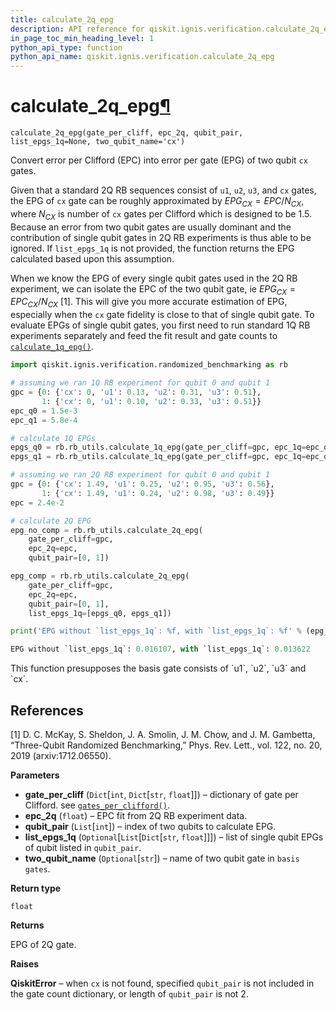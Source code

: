 ```yaml
---
title: calculate_2q_epg
description: API reference for qiskit.ignis.verification.calculate_2q_epg
in_page_toc_min_heading_level: 1
python_api_type: function
python_api_name: qiskit.ignis.verification.calculate_2q_epg
---
```


# calculate\_2q\_epg[¶](#calculate-2q-epg "Permalink to this headline")

<span id="qiskit.ignis.verification.calculate_2q_epg" />

`calculate_2q_epg(gate_per_cliff, epc_2q, qubit_pair, list_epgs_1q=None, two_qubit_name='cx')`

Convert error per Clifford (EPC) into error per gate (EPG) of two qubit `cx` gates.

Given that a standard 2Q RB sequences consist of `u1`, `u2`, `u3`, and `cx` gates, the EPG of `cx` gate can be roughly approximated by $EPG_{CX} = EPC/N_{CX}$, where $N_{CX}$ is number of `cx` gates per Clifford which is designed to be 1.5. Because an error from two qubit gates are usually dominant and the contribution of single qubit gates in 2Q RB experiments is thus able to be ignored. If `list_epgs_1q` is not provided, the function returns the EPG calculated based upon this assumption.

When we know the EPG of every single qubit gates used in the 2Q RB experiment, we can isolate the EPC of the two qubit gate, ie $EPG_{CX} = EPC_{CX}/N_{CX}$ \[1]. This will give you more accurate estimation of EPG, especially when the `cx` gate fidelity is close to that of single qubit gate. To evaluate EPGs of single qubit gates, you first need to run standard 1Q RB experiments separately and feed the fit result and gate counts to [`calculate_1q_epg()`](qiskit.ignis.verification.calculate_1q_epg "qiskit.ignis.verification.calculate_1q_epg").

```python
import qiskit.ignis.verification.randomized_benchmarking as rb

# assuming we ran 1Q RB experiment for qubit 0 and qubit 1
gpc = {0: {'cx': 0, 'u1': 0.13, 'u2': 0.31, 'u3': 0.51},
       1: {'cx': 0, 'u1': 0.10, 'u2': 0.33, 'u3': 0.51}}
epc_q0 = 1.5e-3
epc_q1 = 5.8e-4

# calculate 1Q EPGs
epgs_q0 = rb.rb_utils.calculate_1q_epg(gate_per_cliff=gpc, epc_1q=epc_q0, qubit=0)
epgs_q1 = rb.rb_utils.calculate_1q_epg(gate_per_cliff=gpc, epc_1q=epc_q1, qubit=1)

# assuming we ran 2Q RB experiment for qubit 0 and qubit 1
gpc = {0: {'cx': 1.49, 'u1': 0.25, 'u2': 0.95, 'u3': 0.56},
       1: {'cx': 1.49, 'u1': 0.24, 'u2': 0.98, 'u3': 0.49}}
epc = 2.4e-2

# calculate 2Q EPG
epg_no_comp = rb.rb_utils.calculate_2q_epg(
    gate_per_cliff=gpc,
    epc_2q=epc,
    qubit_pair=[0, 1])

epg_comp = rb.rb_utils.calculate_2q_epg(
    gate_per_cliff=gpc,
    epc_2q=epc,
    qubit_pair=[0, 1],
    list_epgs_1q=[epgs_q0, epgs_q1])

print('EPG without `list_epgs_1q`: %f, with `list_epgs_1q`: %f' % (epg_no_comp, epg_comp))
```

```python
EPG without `list_epgs_1q`: 0.016107, with `list_epgs_1q`: 0.013622
```

<Admonition title="Note" type="note">
  This function presupposes the basis gate consists of `u1`, `u2`, `u3` and `cx`.
</Admonition>

## References

\[1] D. C. McKay, S. Sheldon, J. A. Smolin, J. M. Chow, and J. M. Gambetta, “Three-Qubit Randomized Benchmarking,” Phys. Rev. Lett., vol. 122, no. 20, 2019 (arxiv:1712.06550).

**Parameters**

*   **gate\_per\_cliff** (`Dict`\[`int`, `Dict`\[`str`, `float`]]) – dictionary of gate per Clifford. see [`gates_per_clifford()`](qiskit.ignis.verification.gates_per_clifford "qiskit.ignis.verification.gates_per_clifford").
*   **epc\_2q** (`float`) – EPC fit from 2Q RB experiment data.
*   **qubit\_pair** (`List`\[`int`]) – index of two qubits to calculate EPG.
*   **list\_epgs\_1q** (`Optional`\[`List`\[`Dict`\[`str`, `float`]]]) – list of single qubit EPGs of qubit listed in `qubit_pair`.
*   **two\_qubit\_name** (`Optional`\[`str`]) – name of two qubit gate in `basis gates`.

**Return type**

`float`

**Returns**

EPG of 2Q gate.

**Raises**

**QiskitError** – when `cx` is not found, specified `qubit_pair` is not included in the gate count dictionary, or length of `qubit_pair` is not 2.

